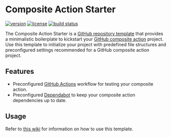 <!-- Clear the content of this file and replace it with the description of your project. -->
<!-- Learn more: https://www.makeareadme.com -->

# Composite Action Starter

[![version](https://img.shields.io/github/v/release/threeal/composite-action-starter?style=flat-square)](https://github.com/threeal/composite-action-starter/releases)
[![license](https://img.shields.io/github/license/threeal/composite-action-starter?style=flat-square)](./LICENSE)
[![build status](https://img.shields.io/github/actions/workflow/status/threeal/composite-action-starter/build.yaml?branch=main&style=flat-square)](https://github.com/threeal/composite-action-starter/actions/workflows/build.yaml)

The Composite Action Starter is a [GitHub repository template](https://docs.github.com/en/repositories/creating-and-managing-repositories/creating-a-repository-from-a-template) that provides a minimalistic boilerplate to kickstart your [GitHub composite action](https://github.com/features/actions) project.
Use this template to initialize your project with predefined file structures and preconfigured settings recommended for a GitHub composite action project.

## Features

- Preconfigured [GitHub Actions](https://github.com/features/actions) workflow for testing your composite action.
- Preconfigured [Dependabot](https://docs.github.com/en/code-security/dependabot) to keep your composite action dependencies up to date.

## Usage

Refer to [this wiki](https://github.com/threeal/composite-action-starter/wiki) for information on how to use this template.
